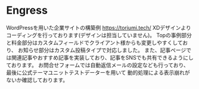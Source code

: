 # Engress 
WordPressを用いた企業サイトの構築例
https://toriumi.tech/
XDデザインよりコーディングを行っております(デザインは担当していません)。
Topの事例部分と料金部分はカスタムフィールドでクライアント様からも変更しやすくしており、
お知らせ部分はカスタム投稿タイプで対応しました。
また、記事ページでは関連記事やおすすめ記事を実装しており、記事をSNSでも共有できるようにしております。
お問合せフォームでは自動返信メールの設定なども行っており、最後に公式テーマユニットテストデーターを用いて
動的処理による表示崩れがないか確認しております。

